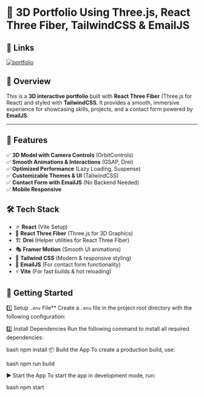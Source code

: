 # 🚀 3D Portfolio Using Three.js, React Three Fiber, TailwindCSS & EmailJS
## 🔗 Links
[![portfolio](https://img.shields.io/badge/my_portfolio-000?style=for-the-badge&logo=ko-fi&logoColor=white)](https://gauravportfolio84599.netlify.app/)
## 🌟 Overview  
This is a **3D interactive portfolio** built with **React Three Fiber** (Three.js for React) and styled with **TailwindCSS**. It provides a smooth, immersive experience for showcasing skills, projects, and a contact form powered by **EmailJS**.

---

## 📌 Features  
✅ **3D Model with Camera Controls** (OrbitControls)  
✅ **Smooth Animations & Interactions** (GSAP, Drei)  
✅ **Optimized Performance** (Lazy Loading, Suspense)  
✅ **Customizable Themes & UI** (TailwindCSS)  
✅ **Contact Form with EmailJS** (No Backend Needed)  
✅ **Mobile Responsive**  

## 🛠️ Tech Stack  

- ⚛ **React** (Vite Setup)  
- 🎨 **React Three Fiber** (Three.js for 3D Graphics)  
- 🏗 **Drei** (Helper utilities for React Three Fiber)  
- 🎭 **Framer Motion** (Smooth UI animations)  
- 🌈 **Tailwind CSS** (Modern & responsive styling)  
- 📩 **EmailJS** (For contact form functionality)  
- ⚡ **Vite** (For fast builds & hot reloading)  
## **🚀 Getting Started**

1️⃣ Setup `.env` File**
Create a `.env` file in the project root directory with the following configuration:

2️⃣ Install Dependencies
Run the following command to install all required dependencies:

bash
npm install
📦 Build the App
To create a production build, use:

bash
npm run build

▶️ Start the App
To start the app in development mode, run:

bash
npm start
